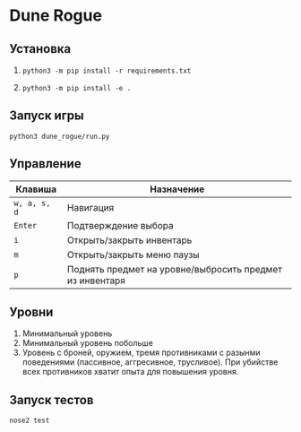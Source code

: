 # Dune Rogue
## Установка
1. `python3 -m pip install -r requirements.txt`

2. `python3 -m pip install -e .`

## Запуск игры
`python3 dune_rogue/run.py`

## Управление
| Клавиша      | Назначение                                               
|--------------|----------------------------------------------------------|
| `w, a, s, d` | Навигация                                                |
| `Enter`      | Подтверждение выбора                                     |
| `i`          | Открыть/закрыть инвентарь                                |
| `m`          | Открыть/закрыть меню паузы                               |
| `p`          | Поднять предмет на уровне/выбросить предмет из инвентаря |

## Уровни
1) Минимальный уровень
2) Минимальный уровень побольше
3) Уровень с броней, оружием, тремя противниками с разынми поведениями (пассивное, аггресивное, трусливое). При убийстве
всех противников хватит опыта для повышения уровня.

## Запуск тестов
`nose2 test`